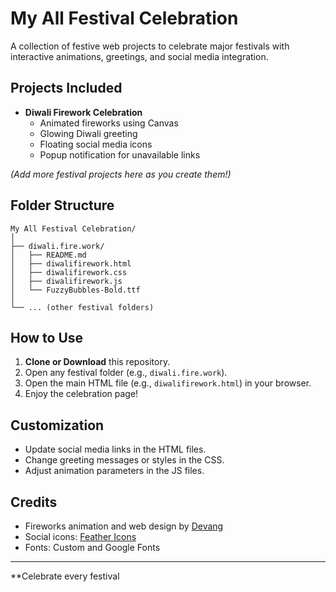 # My All Festival Celebration

A collection of festive web projects to celebrate major festivals with interactive animations, greetings, and social media integration.

## Projects Included

- **Diwali Firework Celebration**
  - Animated fireworks using Canvas
  - Glowing Diwali greeting
  - Floating social media icons
  - Popup notification for unavailable links

*(Add more festival projects here as you create them!)*

## Folder Structure

```
My All Festival Celebration/
│
├── diwali.fire.work/
│   ├── README.md
│   ├── diwalifirework.html
│   ├── diwalifirework.css
│   ├── diwalifirework.js
│   └── FuzzyBubbles-Bold.ttf
│
└── ... (other festival folders)
```

## How to Use

1. **Clone or Download** this repository.
2. Open any festival folder (e.g., `diwali.fire.work`).
3. Open the main HTML file (e.g., `diwalifirework.html`) in your browser.
4. Enjoy the celebration page!

## Customization

- Update social media links in the HTML files.
- Change greeting messages or styles in the CSS.
- Adjust animation parameters in the JS files.

## Credits

- Fireworks animation and web design by [Devang](https://github.com/Devangdaksh)
- Social icons: [Feather Icons](https://feathericons.com/)
- Fonts: Custom and Google Fonts

---

**Celebrate every festival
